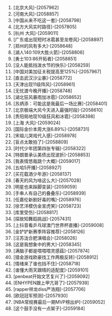 
1. [北京大风]-[2057962]
1. [河南大风]-[2058857]
1. [中国从来不吃这一套]-[2058798]
1. [北方大风实时路径]-[2057805]
1. [杭州 大风]-[2059011]
1. [广东或出现短时冰雹甚至龙卷风]-[2058897]
1. [郑州的风有多大]-[2058648]
1. [湖人140:109大胜火箭]-[2058806]
1. [勇士103:86开拓者]-[2058851]
1. [没人能抵挡泼水节的快乐]-[2058259]
1. [中国对美加征关税提高至125%]-[2057967]
1. [直击武汉沙尘暴]-[2058772]
1. [天津出现11级阵风]-[2058961]
1. [无忧渡今晚开播]-[2058748]
1. [湖北狂风暴雨加冰雹]-[2058652]
1. [苏炳添：可能这是我最后一场比赛]-[2058401]
1. [北京极端大风今天进入最强时段]-[2058610]
1. [贵阳局地现10级狂风和冰雹]-[2058398]
1. [上海 大风]-[2059024]
1. [国际金价本周大涨6.89%]-[2058731]
1. [宋祖儿哭戏代入感]-[2058978]
1. [盲点太敢拍了]-[2058809]
1. [时代少年团第四张专辑]-[2058322]
1. [特朗普承认美债出现波折]-[2058853]
1. [我表情悠哉跳个大概]-[2059017]
1. [五哈5开播]-[2058927]
1. [买花载酒少年游]-[2058137]
1. [春天的风为啥这么大]-[2057028]
1. [明星也来跺脚变装]-[2059059]
1. [手串人有自己的叠叠乐]-[2058939]
1. [任嘉伦新剧好毒的嘴]-[2058976]
1. [徐艺洋模仿金宣虎笑]-[2058723]
1. [库里受伤]-[2058817]
1. [探故知舞蹈挑战]-[2057431]
1. [上抖音看乒乓球澳门世界杯直播]-[2059008]
1. [金铲铲新赛季阵容推荐]-[2058126]
1. [汪苏泷合肥演唱会]-[2058026]
1. [这是我想象中的男大]-[2058345]
1. [满脑子都是喂喂喂灵感菇]-[2057874]
1. [猎金游戏欧豪找工作两极反转]-[2058912]
1. [情绪来了谁也挡不住]-[2058718]
1. [谁懂大雨天跟晴的适配度]-[2059101]
1. [penbeat开始文艺复兴了]-[2059092]
1. [ENHYPEN跟上甲亢哥了]-[2057939]
1. [rapper祥龙diss严浩翔]-[2057706]
1. [欧冠冠军预测]-[2057930]
1. [NBA常规赛最后一期MVP榜出炉]-[2059052]
1. [这个鼓手没有一点架子]-[2059184]
